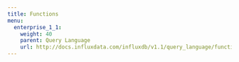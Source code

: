 ```yaml
---
title: Functions
menu:
  enterprise_1_1:
    weight: 40
    parent: Query Language
    url: http://docs.influxdata.com/influxdb/v1.1/query_language/functions/
---
```

